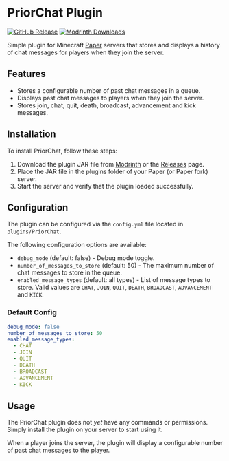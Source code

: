 # PriorChat Plugin
[![GitHub Release](https://img.shields.io/github/v/release/certainly1182/PriorChat?include_prereleases)](https://github.com/certainly1182/PriorChat/releases)
[![Modrinth Downloads](https://img.shields.io/modrinth/dt/JMSHw1n4)](https://modrinth.com/plugin/priorchat)

Simple plugin for Minecraft [Paper](https://papermc.io) servers that stores and displays a history of chat messages for players when they join the server.

## Features
- Stores a configurable number of past chat messages in a queue.
- Displays past chat messages to players when they join the server.
- Stores join, chat, quit, death, broadcast, advancement and kick messages.
## Installation
To install PriorChat, follow these steps:
1. Download the plugin JAR file from [Modrinth](https://modrinth.com/plugin/priorchat) or the [Releases](https://github.com/certainly1182/PriorChat/releases) page.
2. Place the JAR file in the plugins folder of your Paper (or Paper fork) server.
3. Start the server and verify that the plugin loaded successfully.
## Configuration
The plugin can be configured via the `config.yml` file located in `plugins/PriorChat`.

The following configuration options are available:
- `debug_mode` (default: false) - Debug mode toggle.
- `number_of_messages_to_store` (default: 50) - The maximum number of chat messages to store in the queue.
- `enabled_message_types` (default: all types) - List of message types to store. Valid values are `CHAT`, `JOIN`, `QUIT`, `DEATH`, `BROADCAST`, `ADVANCEMENT` and `KICK`.
### Default Config
```yml
debug_mode: false
number_of_messages_to_store: 50
enabled_message_types:
  - CHAT
  - JOIN
  - QUIT
  - DEATH
  - BROADCAST
  - ADVANCEMENT
  - KICK
  ```
## Usage
The PriorChat plugin does not *yet* have any commands or permissions. Simply install the plugin on your server to start using it.

When a player joins the server, the plugin will display a configurable number of past chat messages to the player.
